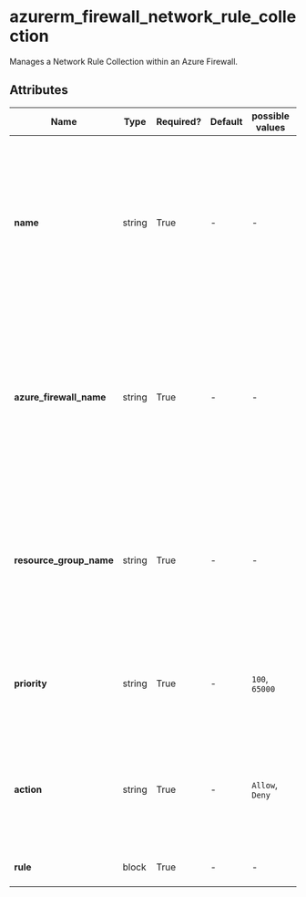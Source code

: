 # azurerm_firewall_network_rule_collection

Manages a Network Rule Collection within an Azure Firewall.

## Attributes

| Name | Type | Required? | Default  | possible values | Description |
| ---- | ---- | --------- | -------- | ----------- | ----------- |
| **name** | string | True | -  |  -  | Specifies the name of the Network Rule Collection which must be unique within the Firewall. Changing this forces a new resource to be created. | 
| **azure_firewall_name** | string | True | -  |  -  | Specifies the name of the Firewall in which the Network Rule Collection should be created. Changing this forces a new resource to be created. | 
| **resource_group_name** | string | True | -  |  -  | Specifies the name of the Resource Group in which the Firewall exists. Changing this forces a new resource to be created. | 
| **priority** | string | True | -  |  `100`, `65000`  | Specifies the priority of the rule collection. Possible values are between `100` - `65000`. | 
| **action** | string | True | -  |  `Allow`, `Deny`  | Specifies the action the rule will apply to matching traffic. Possible values are `Allow` and `Deny`. | 
| **rule** | block | True | -  |  -  | One or more `rule` blocks. | 

